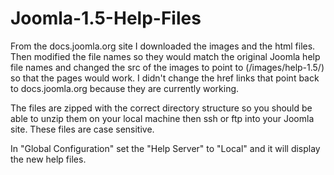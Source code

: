 # Joomla-1.5-Help-Files
From the docs.joomla.org site I downloaded the images and the html files. Then modified the file names so they would match the original Joomla help file names and changed the src of the images to point to (/images/help-1.5/) so that the pages would work. I didn't change the href links that point back to docs.joomla.org because they are currently working.

The files are zipped with the correct directory structure so you should be able to unzip them on your local machine then ssh or ftp into your Joomla site. These files are case sensitive.

In "Global Configuration" set the "Help Server" to "Local" and it will display the new help files. 
